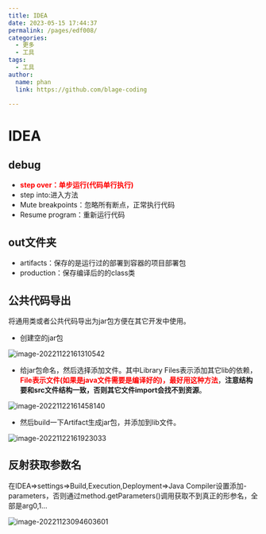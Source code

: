 ```yaml
---
title: IDEA
date: 2023-05-15 17:44:37
permalink: /pages/edf008/
categories: 
  - 更多
  - 工具
tags: 
  - 工具
author: 
  name: phan
  link: https://github.com/blage-coding

---
```

# IDEA

## debug

- <font color='red'>**step over：单步运行(代码单行执行)**</font>
- step into:进入方法
- Mute breakpoints：忽略所有断点，正常执行代码
- Resume program：重新运行代码

## out文件夹

- artifacts：保存的是运行过的部署到容器的项目部署包
- production：保存编译后的的class类

## 公共代码导出

将通用类或者公共代码导出为jar包方便在其它开发中使用。

- 创建空的jar包

![image-20221122161310542](https://jsd.cdn.zzko.cn/gh/blage-coding/picx-images-hosting@master/20230515/image-20221122161310542.3mrkwhk7by20.png)

- 给jar包命名，然后选择添加文件。其中Library Files表示添加其它lib的依赖，<font color='red'>**File表示文件(如果是java文件需要是编译好的)，最好用这种方法**</font>，**注意结构要和src文件结构一致，否则其它文件import会找不到资源**。

![image-20221122161458140](https://jsd.cdn.zzko.cn/gh/blage-coding/picx-images-hosting@master/20230515/image-20221122161458140.15yctavf3g2k.webp)

- 然后build一下Artifact生成jar包，并添加到lib文件。

![image-20221122161923033](https://jsd.cdn.zzko.cn/gh/blage-coding/picx-images-hosting@master/20230515/image-20221122161923033.4f0f28mezcs0.webp)

## 反射获取参数名

在IDEA=>settings=>Build,Execution,Deployment=>Java Compiler设置添加-parameters，否则通过method.getParameters()调用获取不到真正的形参名，全部是arg0,1...

![image-20221123094603601](https://jsd.cdn.zzko.cn/gh/blage-coding/picx-images-hosting@master/20230515/image-20221123094603601.f1o0isrgqnc.webp)